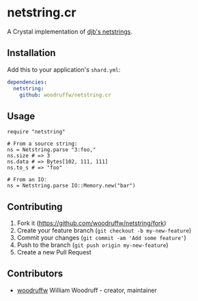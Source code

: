 # netstring.cr

A Crystal implementation of [djb's netstrings](https://cr.yp.to/proto/netstrings.txt).

## Installation

Add this to your application's `shard.yml`:

```yaml
dependencies:
  netstring:
    github: woodruffw/netstring.cr
```

## Usage

```crystal
require "netstring"

# From a source string:
ns = Netstring.parse "3:foo,"
ns.size # => 3
ns.data # => Bytes[102, 111, 111]
ns.to_s # => "foo"

# From an IO:
ns = Netstring.parse IO::Memory.new("bar")
```

## Contributing

1. Fork it (<https://github.com/woodruffw/netstring/fork>)
2. Create your feature branch (`git checkout -b my-new-feature`)
3. Commit your changes (`git commit -am 'Add some feature'`)
4. Push to the branch (`git push origin my-new-feature`)
5. Create a new Pull Request

## Contributors

- [woodruffw](https://github.com/woodruffw) William Woodruff - creator, maintainer
